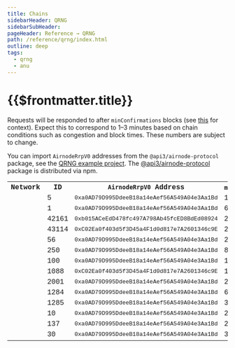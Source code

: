 ```yaml
---
title: Chains
sidebarHeader: QRNG
sidebarSubHeader:
pageHeader: Reference → QRNG
path: /reference/qrng/index.html
outline: deep
tags:
  - qrng
  - anu
---
```


<PageHeader/>

# {{$frontmatter.title}}

Requests will be responded to after `minConfirmations` blocks (see
[this](https://blog.ethereum.org/2015/09/14/on-slow-and-fast-block-times/) for
context). Expect this to correspond to 1–3 minutes based on chain conditions
such as congestion and block times. These numbers are subject to change.

You can import `AirnodeRrpV0` addresses from the `@api3/airnode-protocol`
package, see the
[QRNG example project](https://github.com/api3dao/qrng-example). The
[@api3/airnode-protocol](https://www.npmjs.com/package/@api3/airnode-protocol)
package is distributed via npm.

<table style="font-family:courier;">
<th>Network</th>
<th>ID</th>
<th><code>AirnodeRrpV0</code> Address</th>
<th><code>minConfirmations</code></th>

<tr>
<td><ChainName chainId="5"/></td>
<td>5</td>
<td NOWRAP class="qrng-cell">0xa0AD79D995DdeeB18a14eAef56A549A04e3Aa1Bd<CopyIcon text="0xa0AD79D995DdeeB18a14eAef56A549A04e3Aa1Bd"/></td>
<td>1</td>
</tr>

<tr>
<td><ChainName chainId="1"/></td>
<td>1</td>
<td NOWRAP class="qrng-cell">0xa0AD79D995DdeeB18a14eAef56A549A04e3Aa1Bd<CopyIcon text="0xa0AD79D995DdeeB18a14eAef56A549A04e3Aa1Bd"/></td>
<td>6</td>
</tr>

<tr>
<td><ChainName chainId="42161"/></td>
<td>42161</td>
<td NOWRAP class="qrng-cell">0xb015ACeEdD478fc497A798Ab45fcED8BdEd08924<CopyIcon text="0xb015ACeEdD478fc497A798Ab45fcED8BdEd08924"/></td>
<td>25</td>
</tr>

<tr>
<td><ChainName chainId="43114"/></td>
<td>43114</td>
<td NOWRAP class="qrng-cell">0xC02Ea0f403d5f3D45a4F1d0d817e7A2601346c9E<CopyIcon text="0xC02Ea0f403d5f3D45a4F1d0d817e7A2601346c9E"/></td>
<td>25</td>
</tr>

<tr>
<td><ChainName chainId="56"/></td>
<td>56</td>
<td NOWRAP class="qrng-cell">0xa0AD79D995DdeeB18a14eAef56A549A04e3Aa1Bd<CopyIcon text="0xa0AD79D995DdeeB18a14eAef56A549A04e3Aa1Bd"/></td>
<td>25</td>
</tr>

<tr>
<td><ChainName chainId="250"/></td>
<td>250</td>
<td NOWRAP class="qrng-cell">0xa0AD79D995DdeeB18a14eAef56A549A04e3Aa1Bd<CopyIcon text="0xa0AD79D995DdeeB18a14eAef56A549A04e3Aa1Bd"/></td>
<td>80</td>
</tr>

<tr>
<td><ChainName chainId="100"/></td>
<td>100</td>
<td NOWRAP class="qrng-cell">0xa0AD79D995DdeeB18a14eAef56A549A04e3Aa1Bd<CopyIcon text="0xa0AD79D995DdeeB18a14eAef56A549A04e3Aa1Bd"/></td>
<td>15</td>
</tr>

<tr>
<td><ChainName chainId="1088"/></td>
<td>1088</td>
<td NOWRAP class="qrng-cell">0xC02Ea0f403d5f3D45a4F1d0d817e7A2601346c9E<CopyIcon text="0xC02Ea0f403d5f3D45a4F1d0d817e7A2601346c9E"/></td>
<td>12</td>
</tr>

<tr>
<td><ChainName chainId="2001"/></td>
<td>2001</td>
<td NOWRAP class="qrng-cell">0xa0AD79D995DdeeB18a14eAef56A549A04e3Aa1Bd<CopyIcon text="0xa0AD79D995DdeeB18a14eAef56A549A04e3Aa1Bd"/></td>
<td>20</td>
</tr>

<tr>
<td><ChainName chainId="1284"/></td>
<td>1284</td>
<td NOWRAP class="qrng-cell">0xa0AD79D995DdeeB18a14eAef56A549A04e3Aa1Bd<CopyIcon text="0xa0AD79D995DdeeB18a14eAef56A549A04e3Aa1Bd"/></td>
<td>6</td>
</tr>

<tr>
<td><ChainName chainId="1285"/></td>
<td>1285</td>
<td NOWRAP class="qrng-cell">0xa0AD79D995DdeeB18a14eAef56A549A04e3Aa1Bd<CopyIcon text="0xa0AD79D995DdeeB18a14eAef56A549A04e3Aa1Bd"/></td>
<td>3</td>
</tr>

<tr>
<td><ChainName chainId="10"/></td>
<td>10</td>
<td NOWRAP class="qrng-cell">0xa0AD79D995DdeeB18a14eAef56A549A04e3Aa1Bd<CopyIcon text="0xa0AD79D995DdeeB18a14eAef56A549A04e3Aa1Bd"/></td>
<td>25</td>
</tr>

<tr>
<td><ChainName chainId="137"/></td>
<td>137</td>
<td NOWRAP class="qrng-cell">0xa0AD79D995DdeeB18a14eAef56A549A04e3Aa1Bd<CopyIcon text="0xa0AD79D995DdeeB18a14eAef56A549A04e3Aa1Bd"/></td>
<td>20</td>
</tr>

<tr>
<td><ChainName chainId="30"/></td>
<td>30</td>
<td NOWRAP class="qrng-cell">0xa0AD79D995DdeeB18a14eAef56A549A04e3Aa1Bd<CopyIcon text="0xa0AD79D995DdeeB18a14eAef56A549A04e3Aa1Bd"/></td>
<td>3</td>
</tr>

</table>

<style>
.qrng-cell{
    font-size:small;
}
</style>
